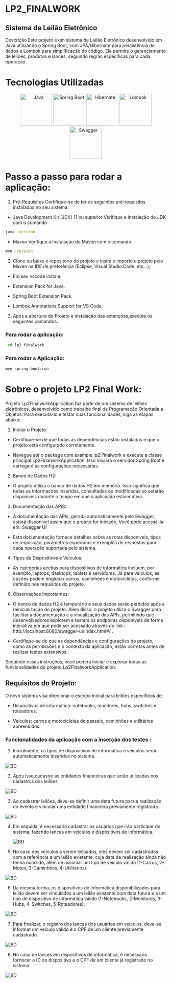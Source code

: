 # LP2_FINALWORK

## Sistema de Leilão Eletrônico

Descrição
Este projeto é um sistema de Leilão Eletrônico desenvolvido em Java utilizando o Spring Boot, com JPA/Hibernate para persistência de dados e Lombok para simplificação do código. Ele permite o gerenciamento de leilões, produtos e lances, seguindo regras específicas para cada operação.

 # Tecnologias Utilizadas

 <p align="center">
  <img src="https://raw.githubusercontent.com/devicons/devicon/master/icons/java/java-original-wordmark.svg" alt="Java" width="100" height="100"/>
  <img src="https://raw.githubusercontent.com/devicons/devicon/master/icons/spring/spring-original-wordmark.svg" alt="Spring Boot" width="100" height="100"/>
  <img src="https://raw.githubusercontent.com/devicons/devicon/master/icons/hibernate/hibernate-plain-wordmark.svg" alt="Hibernate" width="100" height="100"/>
 <img src="https://github.com/orlando12577/LP2_FINALWORK/raw/main/Arquivos/lombok.png" alt="Lombok" width="100" height="100"/>
  <img src="https://raw.githubusercontent.com/swagger-api/swagger-ui/master/dist/favicon-32x32.png" alt="Swagger" width="100" height="100"/>
</p>

 # Passo a passo para rodar a aplicação: 




1. Pré-Requisitos
Certifique-se de ter os seguintes pré-requisitos instalados no seu sistema:

- Java Development Kit (JDK) 11 ou superior
Verifique a instalação do JDK com o comando


```bash
java -version
```


- Maven
Verifique a instalação do Maven com o comando:

```bash
mvn -version
```

2) Clone ou baixe o repositório do projeto e insira e importe o projeto pelo Maven na IDE de preferência (Eclipse, Visual Studio Code, etc...);

- Em seu vscode instale:

- Extension Pack for Java.
- Spring Boot Extension Pack.
- Lombok Annotations Support for VS Code.

3) Após a abertura do Projeto e instalação das extenções,execute os seguintes comandos:

  ### Para rodar a aplicação:
   
```bash
 cd lp2_finalwork
```

   ### Para rodar a Aplicação:

```bash
mvn spring-boot:run
```
# Sobre o projeto LP2 Final Work: 

Projeto Lp2FinalworkApplication faz parte de um sistema de leilões eletrônicos, desenvolvido como trabalho final de Programação Orientada a Objetos. Para executá-lo e testar suas funcionalidades, siga as etapas abaixo:

1) Iniciar o Projeto:

- Certifique-se de que todas as dependências estão instaladas e que o projeto está configurado corretamente.
  
- Navegue até o package com.example.lp2_finalwork e execute a classe principal Lp2FinalworkApplication. Isso iniciará o servidor Spring Boot e carregará as configurações necessárias.

2) Banco de Dados H2:

- O projeto utiliza o banco de dados H2 em memória. Isso significa que todas as informações inseridas, consultadas ou modificadas só estarão disponíveis durante o tempo em que a aplicação estiver ativa.

3) Documentação das APiS:

- A documentação das APIs, gerada automaticamente pelo Swagger, estará disponível assim que o projeto for iniciado. Você pode acessá-la em: Swagger UI 

- Esta documentação fornece detalhes sobre as rotas disponíveis, tipos de requisição, parâmetros esperados e exemplos de respostas para cada operação suportada pelo sistema.

4) Tipos de Dispositivos e Veículos:

- As categorias aceitas para dispositivos de informática incluem, por exemplo, laptops, desktops, tablets e servidores. Já para veículos, as opções podem englobar carros, caminhões e motocicletas, conforme definido nos requisitos do projeto.

6) Observações Importantes:

- O banco de dados H2 é temporário e seus dados serão perdidos após a reinicialização do projeto. Além disso, o projeto utiliza o Swagger para facilitar a documentação e a visualização das APIs, permitindo que desenvolvedores explorem e testem os endpoints disponíveis de forma interativa,em que pode ser acessado através do link : http://localhost:8080/swagger-ui/index.html#/ .

- Certifique-se de que as dependências e configurações do projeto, como as permissões e o contexto da aplicação, estão corretas antes de realizar testes extensivos.

Seguindo essas instruções, você poderá iniciar e explorar todas as funcionalidades do projeto Lp2FinalworkApplication. 


## Requisitos do Projeto: 


O novo sistema visa direcionar o escopo inicial para leilões específicos de:

- Dispositivos de informática: notebooks, monitores, hubs, switches e roteadores.

- Veículos: carros e motocicletas de passeio, caminhões e utilitários apreendidos.




### Funcionalidades da aplicação com a inserção dos testes : 

1) Inicialmente, os tipos de dispositivos de informática e veículos serão automaticamente inseridos no sistema.

 <img src="https://github.com/orlando12577/LP2_FINALWORK/raw/main/Arquivos/BD.jpeg" alt="BD" />


 2) Após isso,cadastre as entidades financeiras que serão utilizadas nos cadastros dos leilões

 <img src="https://github.com/orlando12577/LP2_FINALWORK/raw/main/Arquivos/Entidade_financeira.jpeg" alt="BD" />

3) Ao cadastrar leilões, deve-se definir uma data futura para a realização do evento e vincular uma entidade financeira previamente registrada.

 <img src="https://github.com/orlando12577/LP2_FINALWORK/raw/main/Arquivos/Leilao.jpeg" alt="BD" />

4) Em seguida, é necessario cadastrar os usuários que irão participar do sistema, fazendo lances em veículos e dispositivos de informática.

   <img src="https://github.com/orlando12577/LP2_FINALWORK/raw/main/Arquivos/usuario.jpeg" alt="BD" />


5) No caso dos veículos a serem leiloados, eles devem ser cadastrados com a referência a um leilão existente, cuja data de realização ainda não tenha ocorrido, além de associar um tipo de veículo válido (1-Carros, 2-Motos, 3-Caminhões, 4-Utilitários).

 <img src="https://github.com/orlando12577/LP2_FINALWORK/raw/main/Arquivos/Veiculos.jpeg" alt="BD" />

6) Da mesma forma, os dispositivos de informática disponibilizados para leilão devem ser vinculados a um leilão existente com data futura e a um tipo de dispositivo de informática válido (1-Notebooks, 2-Monitores, 3-Hubs, 4-Switches, 5-Roteadores).

 <img src="https://github.com/orlando12577/LP2_FINALWORK/raw/main/Arquivos/dispositivo_informatia.jpeg" alt="BD" />

7) Para finalizar, o registro dos lances dos usuários em veículos, deve-se informar um veículo válido e o CPF de um cliente previamente cadastrado.

<img src="https://github.com/orlando12577/LP2_FINALWORK/raw/main/Arquivos/lei_vei.jpeg" alt="BD" />

8) No caso de lances em dispositivos de informática, é necessário fornecer o ID do dispositivo e o CPF de um cliente já registrado no sistema.

 <img src="https://github.com/orlando12577/LP2_FINALWORK/raw/main/Arquivos/lei_dis.jpeg" alt="BD" />  
